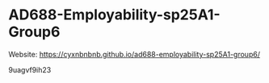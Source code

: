 # AD688-Employability-sp25A1-Group6
Website: https://cyxnbnbnb.github.io/ad688-employability-sp25A1-group6/

9uagvf9ih23
